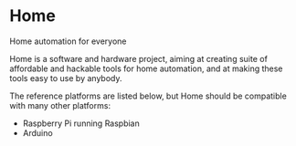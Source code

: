 Home
==

Home automation for everyone

Home is a software and hardware project, aiming at creating suite of affordable and hackable tools for home automation,
and at making these tools easy to use by anybody.

The reference platforms are listed below, but Home should be compatible with many other platforms:
* Raspberry Pi running Raspbian
* Arduino

